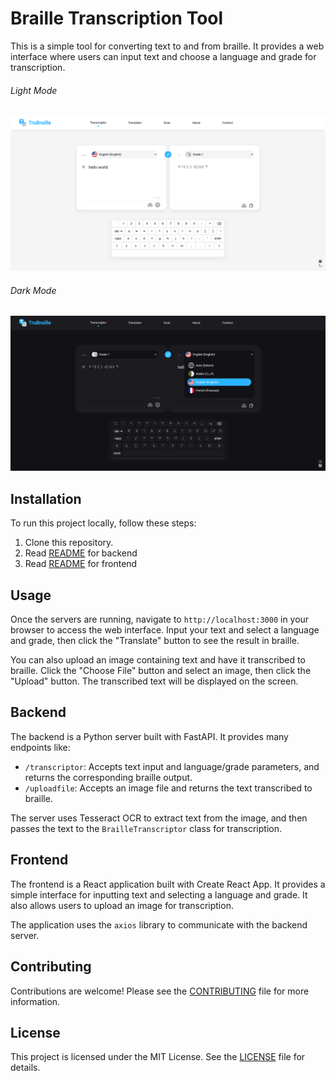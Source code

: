 
# Braille Transcription Tool

This is a simple tool for converting text to and from braille. It provides a web interface where users can input text and choose a language and grade for transcription.

###### Light Mode
![light mode creenshot](frontend/images/light_mode.png)

###### Dark Mode
![dark mode creenshot](frontend/images/dark_mode.png)

## Installation

To run this project locally, follow these steps:

1. Clone this repository.
2. Read [README](backend/README.md) for backend
3. Read [README](frontend/README.md) for frontend

## Usage

Once the servers are running, navigate to `http://localhost:3000` in your browser to access the web interface. Input your text and select a language and grade, then click the "Translate" button to see the result in braille.

You can also upload an image containing text and have it transcribed to braille. Click the "Choose File" button and select an image, then click the "Upload" button. The transcribed text will be displayed on the screen.

## Backend

The backend is a Python server built with FastAPI. It provides many endpoints like:

- `/transcriptor`: Accepts text input and language/grade parameters, and returns the corresponding braille output.
- `/uploadfile`: Accepts an image file and returns the text transcribed to braille.

The server uses Tesseract OCR to extract text from the image, and then passes the text to the `BrailleTranscriptor` class for transcription.

## Frontend

The frontend is a React application built with Create React App. It provides a simple interface for inputting text and selecting a language and grade. It also allows users to upload an image for transcription.

The application uses the `axios` library to communicate with the backend server.

## Contributing

Contributions are welcome! Please see the [CONTRIBUTING](CONTRIBUTING.md) file for more information.

## License

This project is licensed under the MIT License. See the [LICENSE](LICENSE) file for details.


